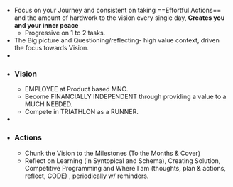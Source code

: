 - Focus on your Journey and consistent on taking ==Effortful Actions== and the amount of hardwork to the vision every single day,  **Creates you and your inner peace**
	- Progressive on 1 to 2 tasks.
- The Big picture  and Questioning/reflecting- high value context, driven the focus towards Vision.
-
- ### Vision
	- EMPLOYEE at Product based MNC.
	- Become FINANCIALLY INDEPENDENT through providing a value to a MUCH NEEDED.
	- Compete in TRIATHLON as a RUNNER.
-
- ### Actions
	- Chunk the Vision to the Milestones (To the Months & Cover)
	- Reflect on Learning (in Syntopical and Schema),  Creating Solution, Competitive Programming and Where I am (thoughts, plan & actions, reflect, CODE) , periodically w/ reminders.